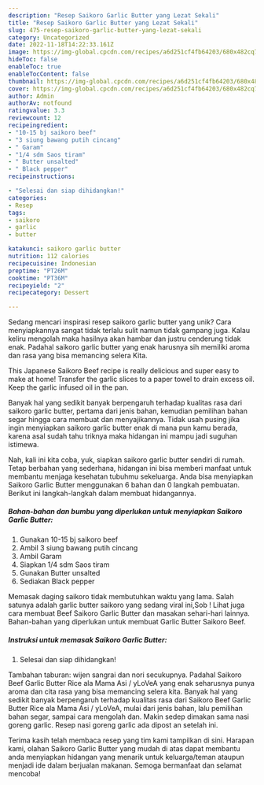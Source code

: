 ```yaml
---
description: "Resep Saikoro Garlic Butter yang Lezat Sekali"
title: "Resep Saikoro Garlic Butter yang Lezat Sekali"
slug: 475-resep-saikoro-garlic-butter-yang-lezat-sekali
category: Uncategorized
date: 2022-11-18T14:22:33.161Z
image: https://img-global.cpcdn.com/recipes/a6d251cf4fb64203/680x482cq70/saikoro-garlic-butter-foto-resep-utama.jpg
hideToc: false
enableToc: true
enableTocContent: false
thumbnail: https://img-global.cpcdn.com/recipes/a6d251cf4fb64203/680x482cq70/saikoro-garlic-butter-foto-resep-utama.jpg
cover: https://img-global.cpcdn.com/recipes/a6d251cf4fb64203/680x482cq70/saikoro-garlic-butter-foto-resep-utama.jpg
author: Admin
authorAv: notfound
ratingvalue: 3.3
reviewcount: 12
recipeingredient:
- "10-15 bj saikoro beef"
- "3 siung bawang putih cincang"
- " Garam"
- "1/4 sdm Saos tiram"
- " Butter unsalted"
- " Black pepper"
recipeinstructions:

- "Selesai dan siap dihidangkan!"
categories:
- Resep
tags:
- saikoro
- garlic
- butter

katakunci: saikoro garlic butter 
nutrition: 112 calories
recipecuisine: Indonesian
preptime: "PT26M"
cooktime: "PT36M"
recipeyield: "2"
recipecategory: Dessert

---
```





Sedang mencari inspirasi resep saikoro garlic butter yang unik? Cara menyiapkannya sangat tidak terlalu sulit namun tidak gampang juga. Kalau keliru mengolah maka hasilnya akan hambar dan justru cenderung tidak enak. Padahal saikoro garlic butter yang enak harusnya sih memiliki aroma dan rasa yang bisa memancing selera Kita.





This Japanese Saikoro Beef recipe is really delicious and super easy to make at home! Transfer the garlic slices to a paper towel to drain excess oil. Keep the garlic infused oil in the pan.

Banyak hal yang sedikit banyak berpengaruh terhadap kualitas rasa dari saikoro garlic butter, pertama dari jenis bahan, kemudian pemilihan bahan segar hingga cara membuat dan menyajikannya. Tidak usah pusing jika ingin menyiapkan saikoro garlic butter enak di mana pun kamu berada, karena asal sudah tahu triknya maka hidangan ini mampu jadi suguhan istimewa.






Nah, kali ini kita coba, yuk, siapkan saikoro garlic butter sendiri di rumah. Tetap berbahan yang sederhana, hidangan ini bisa memberi manfaat untuk membantu menjaga kesehatan tubuhmu sekeluarga. Anda bisa menyiapkan Saikoro Garlic Butter menggunakan 6 bahan dan 0 langkah pembuatan. Berikut ini langkah-langkah dalam membuat hidangannya.

<!--inarticleads1-->

##### Bahan-bahan dan bumbu yang diperlukan untuk menyiapkan Saikoro Garlic Butter:

1. Gunakan 10-15 bj saikoro beef
1. Ambil 3 siung bawang putih cincang
1. Ambil  Garam
1. Siapkan 1/4 sdm Saos tiram
1. Gunakan  Butter unsalted
1. Sediakan  Black pepper


Memasak daging saikoro tidak membutuhkan waktu yang lama. Salah satunya adalah garlic butter saikoro yang sedang viral ini,Sob ! Lihat juga cara membuat Beef Saikoro Garlic Butter dan masakan sehari-hari lainnya. Bahan-bahan yang diperlukan untuk membuat Garlic Butter Saikoro Beef. 

<!--inarticleads2-->

##### Instruksi untuk memasak Saikoro Garlic Butter:


1. Selesai dan siap dihidangkan!

Tambahan taburan: wijen sangrai dan nori secukupnya. Padahal Saikoro Beef Garlic Butter Rice ala Mama Asi / yLoVeA yang enak seharusnya punya aroma dan cita rasa yang bisa memancing selera kita. Banyak hal yang sedikit banyak berpengaruh terhadap kualitas rasa dari Saikoro Beef Garlic Butter Rice ala Mama Asi / yLoVeA, mulai dari jenis bahan, lalu pemilihan bahan segar, sampai cara mengolah dan. Makin sedep dimakan sama nasi goreng garlic. Resep nasi goreng garlic ada dipost an setelah ini. 

Terima kasih telah membaca resep yang tim kami tampilkan di sini. Harapan kami, olahan Saikoro Garlic Butter yang mudah di atas dapat membantu anda menyiapkan hidangan yang menarik untuk keluarga/teman ataupun menjadi ide dalam berjualan makanan. Semoga bermanfaat dan selamat mencoba!
